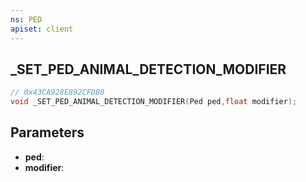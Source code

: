 ```yaml
---
ns: PED
apiset: client
---
```

## _SET_PED_ANIMAL_DETECTION_MODIFIER

```c
// 0x43CA928E892CFDB8
void _SET_PED_ANIMAL_DETECTION_MODIFIER(Ped ped,float modifier);
```


## Parameters
* **ped**:
* **modifier**:



